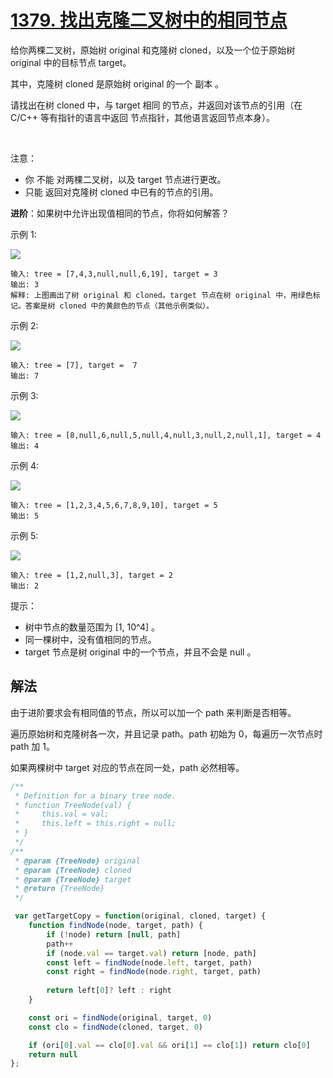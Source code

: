 # [1379. 找出克隆二叉树中的相同节点](https://leetcode-cn.com/problems/find-a-corresponding-node-of-a-binary-tree-in-a-clone-of-that-tree/)

给你两棵二叉树，原始树 original 和克隆树 cloned，以及一个位于原始树 original 中的目标节点 target。

其中，克隆树 cloned 是原始树 original 的一个 副本 。

请找出在树 cloned 中，与 target 相同 的节点，并返回对该节点的引用（在 C/C++ 等有指针的语言中返回 节点指针，其他语言返回节点本身）。

 

注意：

* 你 不能 对两棵二叉树，以及 target 节点进行更改。
* 只能 返回对克隆树 cloned 中已有的节点的引用。

**进阶**：如果树中允许出现值相同的节点，你将如何解答？


示例 1:

![](https://assets.leetcode.com/uploads/2020/02/21/e1.png)

```
输入: tree = [7,4,3,null,null,6,19], target = 3
输出: 3
解释: 上图画出了树 original 和 cloned。target 节点在树 original 中，用绿色标记。答案是树 cloned 中的黄颜色的节点（其他示例类似）。
```
示例 2:

![](https://assets.leetcode.com/uploads/2020/02/21/e2.png)

```
输入: tree = [7], target =  7
输出: 7
```
示例 3:

![](https://assets.leetcode.com/uploads/2020/02/21/e3.png)

```
输入: tree = [8,null,6,null,5,null,4,null,3,null,2,null,1], target = 4
输出: 4
```
示例 4:

![](https://assets.leetcode.com/uploads/2020/02/21/e4.png)

```
输入: tree = [1,2,3,4,5,6,7,8,9,10], target = 5
输出: 5
```
示例 5:

![](https://assets.leetcode.com/uploads/2020/02/21/e5.png)

```
输入: tree = [1,2,null,3], target = 2
输出: 2
```

提示：

* 树中节点的数量范围为 [1, 10^4] 。
* 同一棵树中，没有值相同的节点。
* target 节点是树 original 中的一个节点，并且不会是 null 。

## 解法
由于进阶要求会有相同值的节点，所以可以加一个 path 来判断是否相等。

遍历原始树和克隆树各一次，并且记录 path。path 初始为 0，每遍历一次节点时 path 加 1。

如果两棵树中 target 对应的节点在同一处，path 必然相等。
```js
/**
 * Definition for a binary tree node.
 * function TreeNode(val) {
 *     this.val = val;
 *     this.left = this.right = null;
 * }
 */
/**
 * @param {TreeNode} original
 * @param {TreeNode} cloned
 * @param {TreeNode} target
 * @return {TreeNode}
 */

 var getTargetCopy = function(original, cloned, target) {
    function findNode(node, target, path) {
        if (!node) return [null, path]
        path++
        if (node.val == target.val) return [node, path]
        const left = findNode(node.left, target, path)
        const right = findNode(node.right, target, path)
        
        return left[0]? left : right
    }

    const ori = findNode(original, target, 0)
    const clo = findNode(cloned, target, 0)

    if (ori[0].val == clo[0].val && ori[1] == clo[1]) return clo[0]
    return null
};
```
